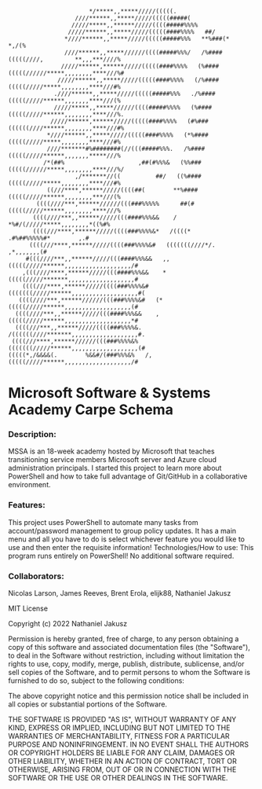                                                                                               
                           */*****,,*****/////(((((.                                                
                       ////******,,*****/////(((((#####(                                            
                      /////*****,,******/////((((#####%%%%                                          
                     /////******,,*****/////(((((####%%%%   ##/                                     
                    *////******,,*****/////(((((#####%%%   **%###(*                          *,/(%  
                    ////******,,*****//////((((#####%%%/   /%####(((((////,         **,,,***////%   
                   /////******,******/////(((((####%%%%   (%####(((((//////*****,,,,,,,,****///%#   
                  /////******,,*****/////(((((####%%%%   (/%####(((((/////*****,,,,,,,,****///#%    
                 .////******,,*****/////(((((#####%%%   ./%####(((((/////******,,,,,,,****///(%     
                 /////*****,,*****//////((((#####%%%%   (%####(((((/////******,,,,,,,,****///%.     
                /////******,******/////(((((####%%%%   (#%###((((((////******,,,,,,,,****///#%      
               *////******,,*****/////(((((####%%%%   (*%####(((((/////*****,,,,,,,,****///#%       
               ////*******#%########(//(((#####%%%.   /%####(((((/////******,,,,,,,*****///%        
              /*(##%                     ,##(#%%%&   (%%###(((((//////*****,,,,,,,,****///%/        
                       ,/*******//((          ##/   ((%####(((((/////*****,,,,,,,,****///#%         
               ((///****,******/////((((##(        **%####(((((/////******,,,,,,,,***///(%          
            ((((////***,******//////(((###%%%%%      ##(#(((((/////******,,,,,,,,****///%           
           ((((////***,,******/////(((####%%%&&    /     *%#/(/////*****,,,,,,,,*((%#%              
           ((((///****,******/////((((###%%%%&*   /((((*         .#%##%%%%%#*        ,.#            
          ((((///****,******/////((((###%%%%&#   (((((((////*/.              ,*,,,,,,,(#            
         #(((////***,,******/////(((####%%%&&   ,,(((((/////******,,,,,,,,,,,,,,,,,,,/#             
        ,(((////****,******/////(((####%%%&&    *(((((/////*******,,,,,,,,,,,,,,,,,,,#              
        ((((///****,******/////((((###%%%%&#   (((((((/////******,,,,,,,,,,,,,,,,,,,#(              
       ((((////***,******//////(((###%%%%&#   (*(((((/////******,,,,,,,,,,,,,,,,,,,(#               
      ((((////***,,******/////(((####%%%&&    ,(((((/////******,,,,,,,,,,,,,,,,,,,*#                
      ((((///***,,******/////((((###%%%%&.   /((((((////*******,,,,,,,,,,,,,,,,,,,#.                
     ((((///****,******//////(((###%%%%&%   (((((((/////******,,,,,,,,,,,,,,,,,,,(#                 
    (((((*,/&&&&(.        %&&#/(###%%%&%   /,(((((/////******,,,,,,,,,,,,,,,,,,,/#                  
     
 # Microsoft Software & Systems Academy Carpe Schema

### Description: 

MSSA is an 18-week academy hosted by Microsoft that teaches transitioning service members Microsoft server and Azure cloud administration principals. I started this project to learn more about PowerShell and how to take full advantage of Git/GitHub in a collaborative environment.

### Features: 

This project uses PowerShell to automate many tasks from account/password management to group policy updates. It has a main menu and all you have to do is select whichever feature you would like to use and then enter the requisite information!
Technologies/How to use: This program runs entirely on PowerShell! No additional software required.



### Collaborators: 

Nicolas Larson, James Reeves, Brent Erola, elijk88, Nathaniel Jakusz


MIT License

Copyright (c) 2022 Nathaniel Jakusz

Permission is hereby granted, free of charge, to any person obtaining a copy
of this software and associated documentation files (the "Software"), to deal
in the Software without restriction, including without limitation the rights
to use, copy, modify, merge, publish, distribute, sublicense, and/or sell
copies of the Software, and to permit persons to whom the Software is
furnished to do so, subject to the following conditions:

The above copyright notice and this permission notice shall be included in all
copies or substantial portions of the Software.

THE SOFTWARE IS PROVIDED "AS IS", WITHOUT WARRANTY OF ANY KIND, EXPRESS OR
IMPLIED, INCLUDING BUT NOT LIMITED TO THE WARRANTIES OF MERCHANTABILITY,
FITNESS FOR A PARTICULAR PURPOSE AND NONINFRINGEMENT. IN NO EVENT SHALL THE
AUTHORS OR COPYRIGHT HOLDERS BE LIABLE FOR ANY CLAIM, DAMAGES OR OTHER
LIABILITY, WHETHER IN AN ACTION OF CONTRACT, TORT OR OTHERWISE, ARISING FROM,
OUT OF OR IN CONNECTION WITH THE SOFTWARE OR THE USE OR OTHER DEALINGS IN THE
SOFTWARE.


